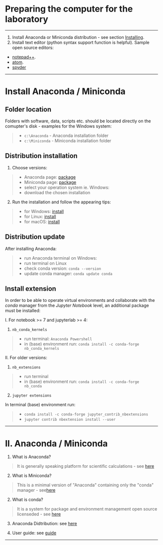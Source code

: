 <style>
r { color: red }
</style>


# Preparing the computer for the laboratory
---

1. Install Anaconda or Miniconda distribution - see section [Installing](#installing).
2. Install text editor (python syntax support function is helpful). Sample open source editors:
 - [notepad++](https://notepad-plus-plus.org/).
 - [atom](https://atom.io/).
 - [spyder](https://www.spyder-ide.org/)

---

# Install Anaconda / Miniconda

## Folder location

Folders with software, data, scripts etc. should be located directly on the comupter's disk - examples for the Windows system:
  >- `c:\Anaconda` - Anaconda installation folder
  >- `c:\Miniconda` - Miniconda installation folder

## Distribution installation

1. Choose versions:
  >- Anaconda page: [package](https://www.anaconda.com/products/distribution)
  >- Miniconda page: [package](https://docs.conda.io/en/latest/miniconda.html#latest-miniconda-installer-links)
  >- select your operation system ie. Windows:
  >- download the chosen installation 


2. Run the installation and follow the appearing tips:
  >- for Windows: [install](http://docs.anaconda.com/anaconda/install/windows/)  
  >- for Linux: [install](https://docs.anaconda.com/anaconda/install/linux/)  
  >- for macOS: [install](https://docs.anaconda.com/anaconda/install/mac-os/)    
   

## Distribution update
After installing Anaconda:
  >- run Anaconda terminal on Windows:
  >- run terminal on Linux
  >- check conda version:  `conda --version`
  >- update conda manager:  `conda update conda`


## Install extension

In order to be able to operate virtual environments and collaborate with the *conda* manager from the *Jupyter Notebook* level, an additional package must be installed:

I. For notebook >= 7 and jupyterlab >= 4:
1. `nb_conda_kernels`
  >- run terminal: `Anaconda Powershell`
  >- in (base) environment run: `conda install -c conda-forge nb_conda_kernels`

II. For older versions:
1. `nb_extensions`
  >- run terminal
  >- in (base) environment run: `conda install -c conda-forge nb_conda`

2. `jupyter extensions`

In terminal (base) environment run:
  >- `conda install -c conda-forge jupyter_contrib_nbextensions`
  >- `jupyter contrib nbextension install --user`

---

# II. Anaconda / Miniconda


1. What is Anaconda?  
  > It is generally speaking platform for scientific calculations - see [here](https://www.anaconda.com/)

2. What is Miniconda?
  > This is a minimal version of "Anaconda" containing only the "conda" manager - see[here](https://docs.conda.io/en/latest/miniconda.html)
    
2. What is conda?  
  > It is a system for package and environment management open source licenseded - see [here](https://conda.io/docs/)
  
3. Anaconda Didtribution:  see [here](https://www.anaconda.com/distribution/)

4. User guide: see [guide](https://docs.conda.io/projects/conda/en/latest/user-guide/index.html)

---

